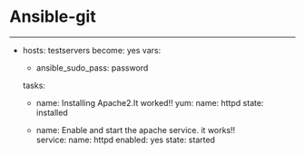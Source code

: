 # Ansible-git #

---
- hosts: testservers
  become: yes
  vars:
    - ansible_sudo_pass: password
  

  tasks:
    
    - name: Installing Apache2.It worked!!
      yum:
        name: httpd
        state: installed

    - name: Enable and start the apache service. it works!!    
      service:
        name: httpd
        enabled: yes
        state: started
